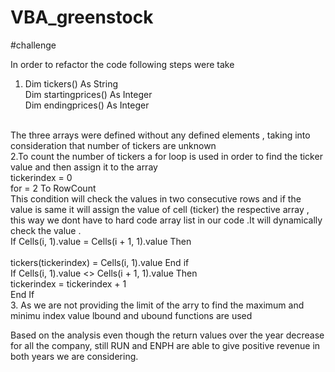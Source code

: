 # VBA_greenstock
#challenge 

In order to refactor the code following steps were take 
1. Dim tickers() As String </BR>
   Dim startingprices() As Integer</BR>
   Dim endingprices() As Integer</BR>
 </BR>  
 The three arrays were defined without any defined elements , taking into consideration that number of tickers are unknown </br>
  2.To count the number of tickers a for loop is used in order to find the ticker value and then assign it to the array</BR>
   tickerindex = 0</BR>
    for = 2 To RowCount</BR>
 This condition will check the values in two consecutive rows and if the value is same it will assign the value of cell (ticker)   the respective array , this way we dont have to hard code array list in our code .It will dynamically check the value .</BR>
   If Cells(i, 1).value = Cells(i + 1, 1).value Then </BR></BR>
       tickers(tickerindex) = Cells(i, 1).value                                     
        End if</BR>
        If Cells(i, 1).value <> Cells(i + 1, 1).value Then </BR>
        tickerindex = tickerindex + 1 </BR>
          End If</BR>
 3. As we are not providing the limit of the arry to find the maximum and minimu index value lbound and ubound functions are used </BR>
 
Based on the analysis even though the return values over the year decrease for all the company, still RUN and ENPH are able to give positive revenue in both years we are considering.

